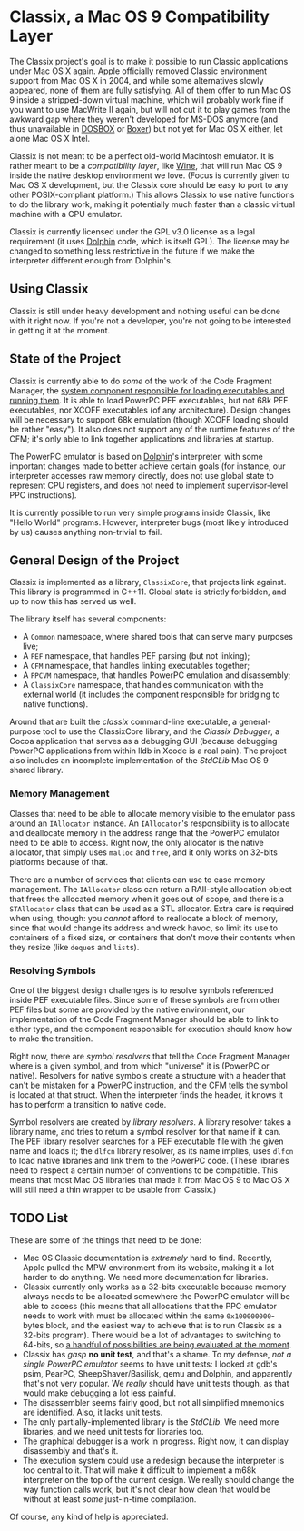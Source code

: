 # Classix, a Mac OS 9 Compatibility Layer

The Classix project's goal is to make it possible to run Classic applications
under Mac OS X again. Apple officially removed Classic environment support from
Mac OS X in 2004, and while some alternatives slowly appeared, none of them are
fully satisfying. All of them offer to run Mac OS 9 inside a stripped-down
virtual machine, which will probably work fine if you want to use MacWrite II
again, but will not cut it to play games from the awkward gap where they weren't
developed for MS-DOS anymore (and thus unavailable in [DOSBOX][1] or [Boxer][2])
but not yet for Mac OS X either, let alone Mac OS X Intel.

Classix is not meant to be a perfect old-world Macintosh emulator. It is rather
meant to be a _compatibility layer_, like [Wine][3], that will run Mac OS 9
inside the native desktop environment we love. (Focus is currently given to Mac
OS X development, but the Classix core should be easy to port to any other
POSIX-compliant platform.) This allows Classix to use native functions to do the
library work, making it potentially much faster than a classic virtual machine
with a CPU emulator.

Classix is currently licensed under the GPL v3.0 license as a legal requirement
(it uses [Dolphin][5] code, which is itself GPL). The license may be changed to
something less restrictive in the future if we make the interpreter different
enough from Dolphin's.

## Using Classix

Classix is still under heavy development and nothing useful can be done with it
right now. If you're not a developer, you're not going to be interested in
getting it at the moment.

## State of the Project

Classix is currently able to do _some_ of the work of the Code Fragment Manager,
the [system component responsible for loading executables and running them][4].
It is able to load PowerPC PEF executables, but not 68k PEF executables, nor
XCOFF executables (of any architecture). Design changes will be necessary to
support 68k emulation (though XCOFF loading should be rather "easy"). It also
does not support any of the runtime features of the CFM; it's only able to link
together applications and libraries at startup.

The PowerPC emulator is based on [Dolphin][5]'s interpreter, with some important
changes made to better achieve certain goals (for instance, our interpreter
accesses raw memory directly, does not use global state to represent CPU
registers, and does not need to implement supervisor-level PPC instructions).

It is currently possible to run very simple programs inside Classix, like "Hello
World" programs. However, interpreter bugs (most likely introduced by us) causes
anything non-trivial to fail.

## General Design of the Project

Classix is implemented as a library, `ClassixCore`, that projects link against.
This library is programmed in C++11. Global state is strictly forbidden, and up
to now this has served us well.

The library itself has several components:

* A `Common` namespace, where shared tools that can serve many purposes live;
* A `PEF` namespace, that handles PEF parsing (but not linking);
* A `CFM` namespace, that handles linking executables together;
* A `PPCVM` namespace, that handles PowerPC emulation and disassembly;
* A `ClassixCore` namespace, that handles communication with the external world
  (it includes the component responsible for bridging to native functions).

Around that are built the _classix_ command-line executable, a general-purpose
tool to use the ClassixCore library, and the _Classix Debugger_, a Cocoa
application that serves as a debugging GUI (because debugging PowerPC
applications from within lldb in Xcode is a real pain). The project also
includes an incomplete implementation of the _StdCLib_ Mac OS 9 shared library.

### Memory Management

Classes that need to be able to allocate memory visible to the emulator pass
around an `IAllocator` instance. An `IAllocator`'s responsibility is to allocate
and deallocate memory in the address range that the PowerPC emulator need to be
able to access. Right now, the only allocator is the native allocator, that
simply uses `malloc` and `free`, and it only works on 32-bits platforms because
of that.

There are a number of services that clients can use to ease memory management.
The `IAllocator` class can return a RAII-style allocation object that frees the
allocated memory when it goes out of scope, and there is a `STAllocator` class
that can be used as a STL allocator. Extra care is required when using, though:
you _cannot_ afford to reallocate a block of memory, since that would change its
address and wreck havoc, so limit its use to containers of a fixed size, or
containers that don't move their contents when they resize (like `deque`s and
`list`s).

### Resolving Symbols

One of the biggest design challenges is to resolve symbols referenced inside PEF
executable files. Since some of these symbols are from other PEF files but some
are provided by the native environment, our implementation of the Code Fragment
Manager should be able to link to either type, and the component responsible for
execution should know how to make the transition.

Right now, there are _symbol resolvers_ that tell the Code Fragment Manager
where is a given symbol, and from which "universe" it is (PowerPC or native).
Resolvers for native symbols create a structure with a header that can't be
mistaken for a PowerPC instruction, and the CFM tells the symbol is located at
that struct. When the interpreter finds the header, it knows it has to perform
a transition to native code.

Symbol resolvers are created by _library resolvers_. A library resolver takes a
library name, and tries to return a symbol resolver for that name if it can. The
PEF library resolver searches for a PEF executable file with the given name and
loads it; the `dlfcn` library resolver, as its name implies, uses `dlfcn` to
load native libraries and link them to the PowerPC code. (These libraries need
to respect a certain number of conventions to be compatible. This means that
most Mac OS libraries that made it from Mac OS 9 to Mac OS X will still need a
thin wrapper to be usable from Classix.)

## TODO List

These are some of the things that need to be done:

* Mac OS Classic documentation is _extremely_ hard to find. Recently, Apple
  pulled the MPW environment from its website, making it a lot harder to do
  anything. We need more documentation for libraries.
* Classix currently only works as a 32-bits executable because memory always
  needs to be allocated somewhere the PowerPC emulator will be able to access
  (this means that all allocations that the PPC emulator needs to work with must
  be allocated within the same `0x100000000`-bytes block, and the easiest way to
  achieve that is to run Classix as a 32-bits program). There would be a lot of
  advantages to switching to 64-bits, so [a handful of possibilities are being
  evaluated at the moment][6].
* Classix has *gasp* __no unit test__, and that's a shame. To my defense, _not a
  single PowerPC emulator_ seems to have unit tests: I looked at gdb's psim,
  PearPC, SheepShaver/Basilisk, qemu and Dolphin, and apparently that's not
  very popular. We *really* should have unit tests though, as that would make
  debugging a lot less painful.
* The disassembler seems fairly good, but not all simplified mnemonics are
  identified. Also, it lacks unit tests.
* The only partially-implemented library is the _StdCLib_. We need more
  libraries, and we need unit tests for libraries too.
* The graphical debugger is a work in progress. Right now, it can display
  disassembly and that's it.
* The execution system could use a redesign because the interpreter is too
  central to it. That will make it difficult to implement a m68k interpreter on
  the top of the current design. We really should change the way function calls
  work, but it's not clear how clean that would be without at least *some*
  just-in-time compilation.

Of course, any kind of help is appreciated.

 [1]: http://www.dosbox.com/
 [2]: http://boxerapp.com/
 [3]: http://www.winehq.org/
 [4]: http://developer.apple.com/legacy/mac/library/documentation/mac/pdf/MacOS_RT_Architectures.pdf
 [5]: http://dolphin-emulator.com/
 [6]: http://stackoverflow.com/questions/13517396/how-can-i-ask-mac-os-to-allocate-memory-in-a-specific-address-range